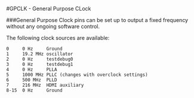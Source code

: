 <!--
---
class: interface
type: pinout
name: GPCLK
description: Raspberry Pi General Purpose Clock
pincount: 4
pin:
  'bcm4':
    name: GPCLK0
  'bcm5':
    name: GPCLK1
  'bcm6':
    name: GPCLK2
-->
#GPCLK - General Purpose CLock

###General Purpose Clock pins can be set up to output a fixed frequency without any ongoing software control.

The following clock sources are available:

```
0     0 Hz     Ground
1     19.2 MHz oscillator
2     0 Hz     testdebug0
3     0 Hz     testdebug1
4     0 Hz     PLLA
5     1000 MHz PLLC (changes with overclock settings)
6     500 MHz  PLLD
7     216 MHz  HDMI auxiliary
8-15  0 Hz     Ground
```